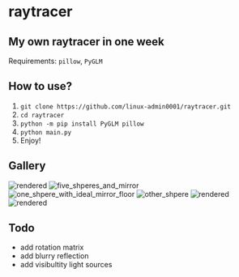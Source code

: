 # raytracer

## My own raytracer in one week
Requirements: `pillow`, `PyGLM`

## How to use?
1. `git clone https://github.com/linux-admin0001/raytracer.git`
2. `cd raytracer`
3. `python -m pip install PyGLM pillow`
4. `python main.py`
5. Enjoy!

## Gallery
![rendered](https://user-images.githubusercontent.com/73735838/220148976-319028c6-5e05-40ab-af04-9f397cf3a971.png)
![five_shperes_and_mirror](https://user-images.githubusercontent.com/73735838/220149540-465ef181-8e33-4b64-831a-13d245576e4e.png)
![one_shpere_with_ideal_mirror_floor](https://user-images.githubusercontent.com/73735838/220149571-6a06834e-6b05-4184-8b75-eeba0c0e47f6.png)
![other_shpere](https://user-images.githubusercontent.com/73735838/220149615-be9ae5a5-b661-4e37-ad38-7f8a444c6202.png)
![rendered](https://user-images.githubusercontent.com/73735838/220170421-2a20fa82-98b0-4f52-80fe-f4a91ddae257.png)
![rendered](https://user-images.githubusercontent.com/73735838/220175234-b69bcc2f-292d-4b90-aad7-f1e7976169cd.png)
## Todo
* add rotation matrix
* add blurry reflection
* add visibultity light sources
